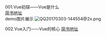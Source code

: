 001.Vue初探——Vue是什么<br />
[简书地址](http://www.jianshu.com/p/cead795f9f29)<br />
demo图片展示
![QQ20170303-144554@2x.png](http://upload-images.jianshu.io/upload_images/1024196-79299dedbd583511.png?imageMogr2/auto-orient/strip%7CimageView2/2/w/1240)

002.Vue入门——Vue的核心
[简书地址](http://www.jianshu.com/p/9cd9f4ac5923)<br />
